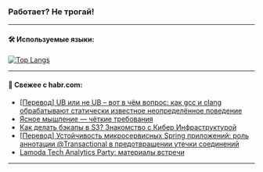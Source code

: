 ### Работает? Не трогай!

---
<!--
#### 🛠️ Technical stack:

![Java](https://img.shields.io/badge/Java-informational?logo=Oracle&style=flat&logoColor=white&color=FF4500)
![Kotlin](https://img.shields.io/badge/Kotlin-informational?logo=Kotlin&style=flat&logoColor=white&color=774D97)
![TS](https://img.shields.io/badge/TypeScript-informational?logo=typeScript&style=flat&logoColor=black&color=017acc)
![Python](https://img.shields.io/badge/Python-informational?logo=Python&style=flat&logoColor=black&color=ffdd54) <br>
![Spring](https://img.shields.io/badge/Spring-informational?logo=Spring&style=flat&logoColor=white&color=6DB33F) 
![SpringBoot](https://img.shields.io/badge/SpringBoot-informational?logo=SpringBoot&style=flat&logoColor=white&color=6DB33F)
![Nest](https://img.shields.io/badge/NestJS-informational?logo=NestJS&style=flat&logoColor=white&color=E0234E) 
![NodeJS](https://img.shields.io/badge/NodeJS-informational?logo=node.js&style=flat&logoColor=white&color=70A760)<br>
![PostgreSQL](https://img.shields.io/badge/PostgreSQL-informational?logo=PostgreSQL&style=flat&logoColor=white&color=DAA520)
![MongoDB](https://img.shields.io/badge/MongoDB-informational?logo=MongoDB&style=flat&logoColor=white&color=870000)
![Apache](https://img.shields.io/badge/Apache-informational?logo=apache&style=flat&logoColor=white&color=f74e28)

___ 
-->

#### 🛠️ Используемые языки:

[![Top Langs](https://github-readme-stats-u2qms2cxw-advtsettinggmailcoms-projects.vercel.app/api/top-langs/?username=zloylis&langs_count=10&hide_title=true&title_color=e6edf3&size_weight=0.5&count_weight=0.5&layout=compact&hide_progress=true&hide_border=true&theme=dracula)](https://github.com/zloylis)

<!---


####  :octocat:&nbsp;&nbsp; Статистика:

![GitHub stats](https://github-readme-stats-u2qms2cxw-advtsettinggmailcoms-projects.vercel.app/api?username=zloylis&show_icons=true&hide_border=true&theme=dracula&title_color=e6edf3&include_all_commits=true&count_private=true&hide_rank=false&hide_title=true&rank_icon=github)
-->
---

#### 💬 Свежее с habr.com:

<!-- BLOG-POST-LIST:START -->
- [[Перевод] UB или не UB – вот в чём вопрос: как gcc и clang обрабатывают статически известное неопределённое поведение](https://habr.com/ru/articles/827752/?utm_source=habrahabr&utm_medium=rss&utm_campaign=827752)
- [Ясное мышление — чёткие требования](https://habr.com/ru/companies/alfa/articles/827296/?utm_source=habrahabr&utm_medium=rss&utm_campaign=827296)
- [Как делать бэкапы в S3? Знакомство с Кибер Инфраструктурой](https://habr.com/ru/companies/selectel/articles/827720/?utm_source=habrahabr&utm_medium=rss&utm_campaign=827720)
- [[Перевод] Устойчивость микросервисных Spring приложений: роль аннотации @Transactional в предотвращении утечки соединений](https://habr.com/ru/companies/spring_aio/articles/827642/?utm_source=habrahabr&utm_medium=rss&utm_campaign=827642)
- [Lamoda Tech Analytics Party: материалы встречи](https://habr.com/ru/companies/lamoda/articles/827650/?utm_source=habrahabr&utm_medium=rss&utm_campaign=827650)
<!-- BLOG-POST-LIST:END -->

---
